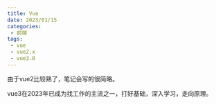 ```yaml
---
title: Vue
date: 2023/01/15
categories:
 - 前端
tags:
 - vue
 - vue2.x
 - vue3.0
---
```


由于vue2比较熟了，笔记会写的很简略。

vue3在2023年已成为找工作的主流之一，打好基础，深入学习，走向原理。